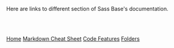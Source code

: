 Here are links to different section of Sass Base's documentation.

<br><br>

[Home](/)
[Markdown Cheat Sheet](/docs/cheat-sheet)
[Code Features](/docs/code-features)
[Folders](/docs/folders)
